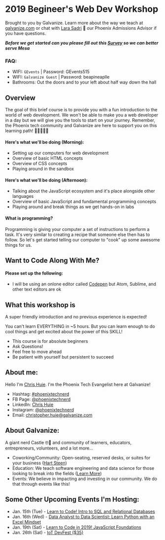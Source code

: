 # 2019 Begineer's Web Dev Workshop

Brought to you by Galvanize. Learn more about the way we teach at [galvanize.com](http://galvanize.com) 
or chat with [Lara Sadri](mailto:lara.sadri@galvanize.com) 🌵 our Phoenix Admissions Advisor if you have questions.


**_Before we get started can you please fill out this [Survey](https://www.surveymonkey.com/r/MHWLRV6) so we can better serve Mesa_**

### FAQ: 

- WIFI: `GEvents` | Password: GEvents515
- WIFI: `Galvanize Guest` | Password: beapineaplle
- Bathrooms: Out the doors and to your left about half way down the hall


## Overview
The goal of this brief course is to provide you with a fun introduction to the world of web development. We won't be able to make you a web developer in a day but we will give you the tools to start on your journey. Remember, the Phoenix tech community and Galvanize are here to support you on this learning path! 👩‍💻🌵👨‍💻


#### Here's what we'll be doing (Morning):
* Setting up our computers for web development
* Overview of basic HTML concepts
* Overview of CSS concepts
* Playing around in the sandbox


#### Here's what we'll be doing (Afternoon):
* Talking about the JavaScript ecosystem and it's place alongside other languages
* Overview of basic JavaScript and fundamental programming concepts
* Playing around and break things as we get hands-on in labs


#### What is programming?
Programming is giving your computer a set of instructions to perform a task. 
It's very similar to creating a recipe that someone else then has to follow.
So let's get started telling our computer to "cook" up some awesome things for us.


## Want to Code Along With Me?


#### Please set up the following:

* I will be using an onlone editor called [Codepen](https://codepen.io/) but Atom, Sublime, and other text editors are ok



## What this workshop is

A super friendly introduction and no previous experience is expected! 

You can't learn EVERYTHING in ~5 hours. But you can learn enough to do cool things and get excited about
the power of this SKILL!

- This course is for absolute beginners
- Ask Questions!
- Feel free to move ahead
- Be patient with yourself but persistent to succeed


## About me:
Hello I'm [Chris Huie](https://www.facebook.com/chris.huie.14). I'm the Phoenix Tech Evangelist here at Galvanize!

- Hashtag: [#phoenixtechnerd](https://www.linkedin.com/feed/hashtag/phoenixtechnerd/)
- FB Page: [@phoenixtechnerd](https://www.facebook.com/phoenixtechnerd)
- LinkedIn: [Chris Huie](https://www.linkedin.com/in/phoenixtechnerd/) 
- Instagram: [@phoenixtechnerd](https://www.instagram.com/phoenixtechnerd)
- Email: [christopher.huie@galvanize.com](mailto:christopher.huie@galvanize.com)


## About Galvanize:
A giant nerd Castle 🤓🏰 and community of learners, educators, entrepreneurs, volunteers, and a lot more...
  - Coworking/Community: Open-seating, reserved desks, or suites for your business ([Hart Steen](hart.steen@galvanize.com))
  - Education: We teach software engineering and data science for those looking to break into the fields ([Learn More](https://www.galvanize.com/courses/request-info))
  - Events: We believe in impacting and investing in our community. We do that through events like this!
  

## Some Other Upcoming Events I'm Hosting:
- Jan. 15th (Tue) - [Learn to Code! Intro to SQL and Relational Databases](https://www.eventbrite.com/e/learn-to-code-intro-to-sql-and-relational-databases-tickets-54216286372)
- Jan. 16th (Wed) - [Data Analyst to Data Scientist: Learn Python with an Excel Mindset](https://www.eventbrite.com/e/data-analyst-to-data-scientist-learn-python-with-an-excel-mindset-tickets-54504342957)
- Jan. 19th (Sat) - [Learn to Code in 2019! JavaScript Foundations](https://www.eventbrite.com/e/learn-to-code-in-2019-javascript-foundations-tickets-54285590663)
- Jan. 26th (Sat) - [IoT DevFest ($35)](https://www.iotdevfest.com/)
